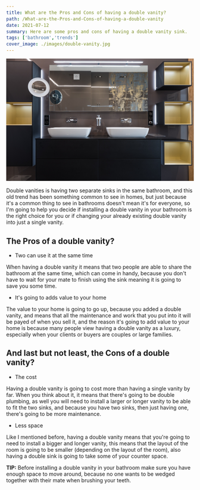 ```yaml
---
title: What are the Pros and Cons of having a double vanity?
path: /What-are-the-Pros-and-Cons-of-having-a-double-vanity
date: 2021-07-12
summary: Here are some pros and cons of having a double vanity sink.
tags: ['bathroom','trends']
cover_image: ./images/double-vanity.jpg
---
```


![background](./images/double-vanity.jpg)

Double vanities is having two separate sinks in the same bathroom, and this old trend has been something common to see in homes, but just because it's a common thing to see in bathrooms doesn't mean it's for everyone, so I'm going to help you decide if installing a double vanity in your bathroom is the right choice for you or if changing your already existing double vanity into just a single vanity. 


## The Pros of a double vanity?

 * Two can use it at the same time

When having a double vanity it means that two people are able to share the bathroom at the same time, which can come in handy, because you don't have to wait for your mate to finish using the sink meaning it is going to save you some time.

 * It's going to adds value to your home

The value to your home is going to go up, because you added a double vanity, and means that all the maintenance and work that you put into it will be payed of when you sell it, and the reason it's going to add value to your home is because many people view having a double vanity as a luxury, especially when your clients or buyers are couples or large families.

## And last but not least, the Cons of a double vanity?

 * The cost

Having a double vanity is going to cost more than having a single vanity by far. When you think about it, it means that there's going to be double plumbing, as well you will need to install a larger or longer vanity to be able to fit the two sinks, and because you have two sinks, then just having one, there's going to be more maintenance.

 * Less space

Like I mentioned before, having a double vanity means that you're going to need to install a bigger and longer vanity, this means that the layout of the room is going to be smaller (depending on the layout of the room), also having a double sink is going to take some of your counter space.

<strong>TIP:</strong> Before installing a double vanity in your bathroom make sure you have enough space to move around, because no one wants to be wedged together with their mate  when brushing your teeth.   


